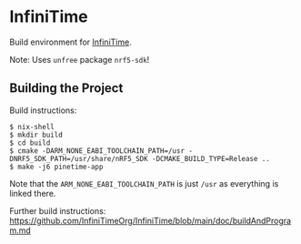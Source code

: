 # InfiniTime

Build environment for [InfiniTime](https://github.com/InfiniTimeOrg/InfiniTime/issues?q=is%3Aissue+is%3Aopen+gcc).

Note: Uses `unfree` package `nrf5-sdk`!

## Building the Project

Build instructions:

```
$ nix-shell
$ mkdir build
$ cd build
$ cmake -DARM_NONE_EABI_TOOLCHAIN_PATH=/usr -DNRF5_SDK_PATH=/usr/share/nRF5_SDK -DCMAKE_BUILD_TYPE=Release ..
$ make -j6 pinetime-app
```

Note that the `ARM_NONE_EABI_TOOLCHAIN_PATH` is just `/usr` as everything is linked there.

Further build instructions: https://github.com/InfiniTimeOrg/InfiniTime/blob/main/doc/buildAndProgram.md
